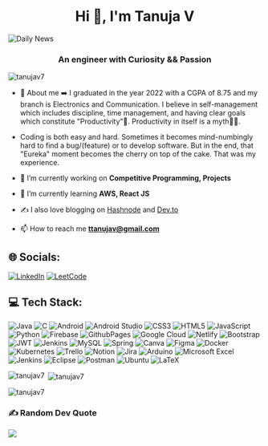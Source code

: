 
<!--
**tanujav988/tanujav988** is a ✨ _special_ ✨ repository because its `README.md` (this file) appears on your GitHub profile.

Here are some ideas to get you started:

- 🔭 I’m currently working on ...
- 🌱 I’m currently learning ...
- 👯 I’m looking to collaborate on ...
- 🤔 I’m looking for help with ...
- 💬 Ask me about ...
- 📫 How to reach me: ...
- 😄 Pronouns: ...
- ⚡ Fun fact: ...
-->


<h1 align="center">Hi 👋, I'm Tanuja V</h1>


![Daily News](https://github.com/tanujav7/tanujav7/assets/73555975/7a79af9c-424f-4fb4-b943-8d64f169fbb2)





<h3 align="center">An engineer with Curiosity && Passion</h3>

<p align="left"> <img src="https://komarev.com/ghpvc/?username=tanujav7&label=Profile%20views&color=0e75b6&style=flat" alt="tanujav7" /> </p>


- 📌 About me ➡️ I graduated in the year 2022 with a CGPA of 8.75 and my branch is Electronics and Communication. 
I believe in self-management which includes discipline, time management, and having clear goals which constitute "Productivity"💪. Productivity in itself is a myth🙅‍♀️.

- Coding is both easy and hard. Sometimes it becomes mind-numbingly hard to find a bug/(feature) or to develop software. But in the end, that "Eureka" moment becomes the cherry on top of the cake. That was my experience.
  
- 🔭 I’m currently working on **Competitive Programming, Projects**

- 🌱 I’m currently learning **AWS, React JS**

- ✍️ I also love blogging on <a href="https://hashnode.com/@tanujav">Hashnode</a> and <a href="https://dev.to/tanujav"> Dev.to </a>


- 📫 How to reach me **ttanujav@gmail.com**




## 🌐 Socials:
[![LinkedIn](https://img.shields.io/badge/linkedin-%230077B5.svg?style=for-the-badge&logo=linkedin&logoColor=white)](https://linkedin.com/in/tanuja-v-8053671a4)
[![LeetCode](https://img.shields.io/badge/LeetCode-000000?style=for-the-badge&logo=LeetCode&logoColor=#d16c06)](https://leetcode.com/its_me_tanujav_/)




## 💻 Tech Stack:
![Java](https://img.shields.io/badge/java-%23ED8B00.svg?style=for-the-badge&logo=openjdk&logoColor=white) ![C](https://img.shields.io/badge/c-%2300599C.svg?style=for-the-badge&logo=c&logoColor=white)
![Android](https://img.shields.io/badge/Android-3DDC84?style=for-the-badge&logo=android&logoColor=white)
![Android Studio](https://img.shields.io/badge/Android%20Studio-3DDC84.svg?style=for-the-badge&logo=android-studio&logoColor=white)
![CSS3](https://img.shields.io/badge/css3-%231572B6.svg?style=for-the-badge&logo=css3&logoColor=white) ![HTML5](https://img.shields.io/badge/html5-%23E34F26.svg?style=for-the-badge&logo=html5&logoColor=white) ![JavaScript](https://img.shields.io/badge/javascript-%23323330.svg?style=for-the-badge&logo=javascript&logoColor=%23F7DF1E) ![Python](https://img.shields.io/badge/python-3670A0?style=for-the-badge&logo=python&logoColor=ffdd54) ![Firebase](https://img.shields.io/badge/firebase-%23039BE5.svg?style=for-the-badge&logo=firebase) ![GithubPages](https://img.shields.io/badge/github%20pages-121013?style=for-the-badge&logo=github&logoColor=white) ![Google Cloud](https://img.shields.io/badge/GoogleCloud-%234285F4.svg?style=for-the-badge&logo=google-cloud&logoColor=white) ![Netlify](https://img.shields.io/badge/netlify-%23000000.svg?style=for-the-badge&logo=netlify&logoColor=#00C7B7) ![Bootstrap](https://img.shields.io/badge/bootstrap-%238511FA.svg?style=for-the-badge&logo=bootstrap&logoColor=white) ![JWT](https://img.shields.io/badge/JWT-black?style=for-the-badge&logo=JSON%20web%20tokens) ![Jenkins](https://img.shields.io/badge/jenkins-%232C5263.svg?style=for-the-badge&logo=jenkins&logoColor=white) ![MySQL](https://img.shields.io/badge/mysql-%2300000f.svg?style=for-the-badge&logo=mysql&logoColor=white)
![Spring](https://img.shields.io/badge/spring-%236DB33F.svg?style=for-the-badge&logo=spring&logoColor=white)
![Canva](https://img.shields.io/badge/Canva-%2300C4CC.svg?style=for-the-badge&logo=Canva&logoColor=white) ![Figma](https://img.shields.io/badge/figma-%23F24E1E.svg?style=for-the-badge&logo=figma&logoColor=white) ![Docker](https://img.shields.io/badge/docker-%230db7ed.svg?style=for-the-badge&logo=docker&logoColor=white) ![Kubernetes](https://img.shields.io/badge/kubernetes-%23326ce5.svg?style=for-the-badge&logo=kubernetes&logoColor=white) ![Trello](https://img.shields.io/badge/Trello-%23026AA7.svg?style=for-the-badge&logo=Trello&logoColor=white) ![Notion](https://img.shields.io/badge/Notion-%23000000.svg?style=for-the-badge&logo=notion&logoColor=white) ![Jira](https://img.shields.io/badge/jira-%230A0FFF.svg?style=for-the-badge&logo=jira&logoColor=white) ![Arduino](https://img.shields.io/badge/-Arduino-00979D?style=for-the-badge&logo=Arduino&logoColor=white)
![Microsoft Excel](https://img.shields.io/badge/Microsoft_Excel-217346?style=for-the-badge&logo=microsoft-excel&logoColor=white)
![Jenkins](https://img.shields.io/badge/jenkins-%232C5263.svg?style=for-the-badge&logo=jenkins&logoColor=white)
![Eclipse](https://img.shields.io/badge/Eclipse-FE7A16.svg?style=for-the-badge&logo=Eclipse&logoColor=white)
 ![Postman](https://img.shields.io/badge/Postman-FF6C37?style=for-the-badge&logo=postman&logoColor=white)
![Ubuntu](https://img.shields.io/badge/Ubuntu-E95420?style=for-the-badge&logo=ubuntu&logoColor=white)
![LaTeX](https://img.shields.io/badge/latex-%23008080.svg?style=for-the-badge&logo=latex&logoColor=white)
<p><img align="left" src="https://github-readme-stats.vercel.app/api/top-langs?username=tanujav7&show_icons=true&locale=en&layout=compact" alt="tanujav7" /></p>

<p>&nbsp;<img align="center" src="https://github-readme-stats.vercel.app/api?username=tanujav7&show_icons=true&locale=en" alt="tanujav7" /></p>

<p><img align="center" src="https://github-readme-streak-stats.herokuapp.com/?user=tanujav7&" alt="tanujav7" /></p>





### ✍️ Random Dev Quote
![](https://quotes-github-readme.vercel.app/api?type=horizontal&theme=dark)

